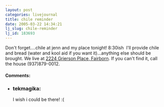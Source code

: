 ```yaml
---
layout: post
categories: livejournal
title: chile reminder
date: 2005-03-22 14:34:21
lj_slug: chile-reminder
lj_id: 183693
---
```

Don't forget....chile at jenn and my place tonight! 8:30ish  I'll provide chile and bread (water and kool aid if you want it)...anything else should be brought. We live at [2224 Grierson Place, Fairborn](http://maps.google.com/maps?q=2224%20grierson%20place%20fairborn%20oh%2045324&hl=en). If you can't find it, call the house (937)879-0012.


<div id="comments"><h4>Comments:</h4><div class="lj-comments"><ul>
<li><h3>tekmagika: </h3>
<a id="comment-375"></a>
<p>I wish i could be there! :(</p>
</li>
</ul></div></div>

